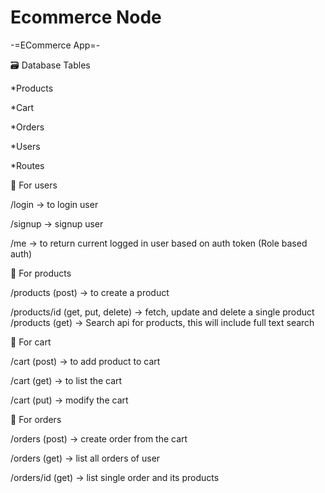 # Ecommerce Node

-=ECommerce App=-


🗃️ Database Tables

*Products

*Cart

*Orders

*Users

*Routes


🧑 For users

/login -> to login user

/signup -> signup user

/me -> to return current logged in user based on auth token (Role based auth)


💸 For products

/products (post) -> to create a product

/products/id (get, put, delete) -> fetch, update and delete a single product /products (get) -> Search api for products, this will include full text search


🛒 For cart

/cart (post) -> to add product to cart

/cart (get) -> to list the cart

/cart (put) -> modify the cart


📃 For orders

/orders (post) -> create order from the cart 

/orders (get) -> list all orders of user 

/orders/id (get) -> list single order and its products
